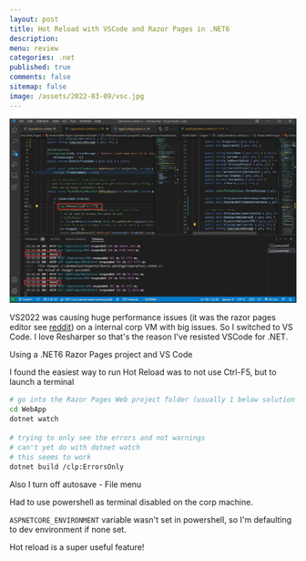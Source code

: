 ```yaml
---
layout: post
title: Hot Reload with VSCode and Razor Pages in .NET6
description: 
menu: review
categories: .net 
published: true 
comments: false     
sitemap: false
image: /assets/2022-03-09/vsc.jpg 
---
```


<!-- [![alt text](/assets/2022-01-25/flex.jpg "flex")](/assets/2022-01-25/flex.jpg) -->
<!-- [![alt text](/assets/2022-03-09/vsc.jpg "desktop"){:width="500px"}](/assets/2022-03-09/vsc.jpg) -->
[![alt text](/assets/2022-03-09/vsc.jpg "desktop")](/assets/2022-03-09/vsc.jpg)

VS2022 was causing huge performance issues (it was the razor pages editor see [reddit](https://www.reddit.com/r/dotnet/comments/qm9sf6/vs_2022_razor_editor_performance/)) on a internal corp VM with big issues. So I switched to VS Code. I love Resharper so that's the reason I've resisted VSCode for .NET.

Using a .NET6 Razor Pages project and VS Code

I found the easiest way to run Hot Reload was to not use Ctrl-F5, but to launch a terminal

```bash
# go into the Razor Pages Web project folder (usually 1 below solution level)
cd WebApp
dotnet watch

# trying to only see the errors and not warnings
# can't yet do with dotnet watch
# this seems to work
dotnet build /clp:ErrorsOnly

```

Also I turn off autosave - File menu

Had to use powershell as terminal disabled on the corp machine.

`ASPNETCORE_ENVIRONMENT` variable wasn't set in powershell, so I'm defaulting to dev environment if none set.

Hot reload is a super useful feature!
